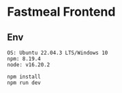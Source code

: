 # Fastmeal Frontend

## Env

```text
OS: Ubuntu 22.04.3 LTS/Windows 10
npm: 8.19.4
node: v16.20.2
```

```shell
npm install
npm run dev
```
